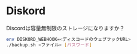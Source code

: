 # Diskord
Discordは容量無制限のストレージになりますか？

```bash
env DISKORD_WEBHOOK=<ディスコードのウェブフックURL>
./backup.sh <ファイル> [パスワード]
```
